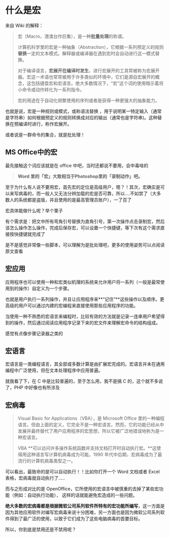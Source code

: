 # 什么是宏

来自 Wiki 的解释：

>   宏（Macro，港澳台作巨集），是一种**批量处理**的称谓。
>
>   计算机科学里的宏是一种抽象（Abstraction），它根据一系列预定义的规则**替换**一定的文本模式。解释器或编译器在遇到宏时会自动进行这一模式替换。
>
>   对于编译语言，**宏展开在编译时发生**，进行宏展开的工具常被称为宏展开器。宏这一术语也常常被用于许多类似的环境中，它们是源自宏展开的概念，这包括键盘宏和宏语言。绝大多数情况下，“宏”这个词的使用暗示着将小命令或动作转化为一系列指令。
>
>   宏的用途在于自动化频繁使用的序列或者是获得一种更强大的抽象能力。

也就是说，宏是一种规则或模式，或称语法替换 ，用于说明某一特定输入（通常是字符串）如何根据预定义的规则转换成对应的输出（通常也是字符串)。这种替换在预编译时进行，称作宏展开。

或者说是一群命令的集合，就是批处理！

## MS Office中的宏

最先接触这个词应该就是在 office 中吧，当时还都说不要用，会中毒啥的

>   **Word 里的「宏」大致相当于Photoshop里的「录制动作」吧。**

至于为什么有人说不要用宏，首先宏的定位是高级用户，嗯？！其次，宏确实是可以来写病毒的，而一般人又无法分辨加载的宏是否可靠，所以....不如禁了（大多数人的系统都是盗版，并且使用的是最高管理员账户），一了百了

宏具体能做什么呢？举个栗子

有个需求是：把文中所有弯角引号替换为直角引号，第一次操作点击录制宏，然后该怎么操作怎么操作，完成后保存宏，可以设置一个快捷键，等下次有这个需求直接按快捷键就完成了

是不是感觉非常像一些脚本，可以理解为是批处理吧，更多的使用姿势可以点阅读原文查看

## 宏应用

应用程序也可以使用一种和宏类似机理的系统来允许用户将一系列（一般是最常使用到的操作）自定义为一个步骤。

也就是用户执行一系列操作，并且让应用程序来**“记住”**这些操作以及顺序。更高级的用户可以通过内建的宏编程来直接使用那些应用程序的功能。

当使用一种不熟悉的宏语言来编程时，比较有效的方法就是记录一连串用户希望得到的操作，然后通过阅读应用程序记录下来的宏文件来理解宏命令的结构组成。

感觉有点像步骤记录器之类的

## 宏语言

宏语言是一类编程语言，其全部或多数计算是由扩展宏完成的。宏语言并未在通用编程中广泛使用，但在文本处理程序中应用普遍。

就我看了下，在 C 中是比较普遍的，至于怎么用，我不是搞 C 的，这个就不多说了，PHP 中好像也有所涉及

## 宏病毒

>   Visual Basic for Applications（VBA），是 Microsoft Office 里的一种编程语言。但由上面的定义，它完全不是一种宏语言。然而，它的功能已经从中发展并最终替代了用户应用程序的宏思想，所以它被广泛地错误地称为是一种宏语言。
>
>   VBA **可以访问许多操作系统函数并支持文档打开时自动执行宏。**这使得用这种语言写计算机病毒成为可能。1990 年代中后期，宏病毒成为了最流行的计算机病毒类型之一。

可以看出，最致命的是可以自动执行！！比如你打开一个 Word 文档或者 Excel 表格，宏病毒就自动执行了.....

而与之形成对比的是 OpenOffice，它所使用的宏语言中被慎重的去掉了某些宏功能（例如：自动执行功能）， 这样的话就能避免宏造成的一些问题。

**绝大多数的宏病毒都是根据微软公司系列软件所特有的宏功能所编写**，这一方面是因为其他应用软件对编写宏病毒来说十分困难，另一方面也是因为微软公司系列软件得到了最广泛的使用，以致于它们成为了这些电脑病毒的首要目标。

所以，你到底是禁用还是不禁用呢？
